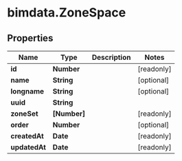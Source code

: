 # bimdata.ZoneSpace

## Properties

Name | Type | Description | Notes
------------ | ------------- | ------------- | -------------
**id** | **Number** |  | [readonly] 
**name** | **String** |  | [optional] 
**longname** | **String** |  | [optional] 
**uuid** | **String** |  | 
**zoneSet** | **[Number]** |  | [readonly] 
**order** | **Number** |  | [optional] 
**createdAt** | **Date** |  | [readonly] 
**updatedAt** | **Date** |  | [readonly] 



